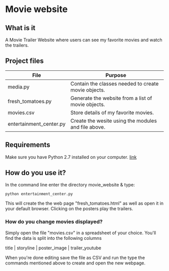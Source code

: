 # Movie website


## What is it
A Movie Trailer Website where users can see my favorite movies and watch the
trailers.


## Project files
File                    | Purpose
----------------------- | ----------------------------------------------------
media.py                | Contain the classes needed to create movie objects.
fresh_tomatoes.py       | Generate the website from a list of movie objects.
movies.csv              | Store details of my favorite movies.
entertainment_center.py | Create the wesite using the modules and file above.


## Requirements
 Make sure you have Python 2.7 installed on your computer.
 [link](https://www.python.org)


## How do you use it?
In the command line enter the directory movie_website & type:

`python entertainment_center.py`

This will create the the web page "fresh_tomatoes.html" as well as open it in
your default browser. Clicking on the posters play the trailers.

### How do you change movies displayed?
Simply open the file "movies.csv" in a spreadsheet of your choice.
You'll find the data is split into the following columns

title | storyline | poster_image | trailer_youtube

When you're done editing save the file as CSV  and run the type the commands
mentioned above to create and open the new webpage.
